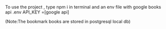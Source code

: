 To use the project , type npm i in terminal and an env file with google books api
.env
API_KEY =[google api]

(Note:The bookmark books are stored in postgresql local db)
